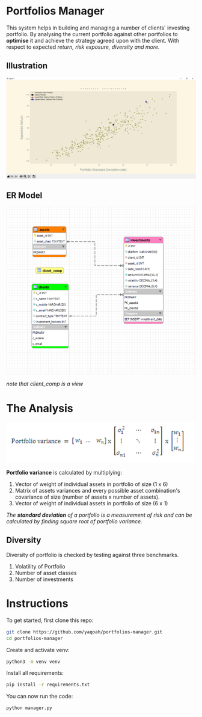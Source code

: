 # Portfolios Manager


This system helps in building and managing 
a number of clients' investing portfolio. 
By analysing the 
current portfolio against
other portfolios to **optimise** it and achieve the 
strategy agreed upon with the client.
With respect to expected
_return, risk exposure, diversity and more._

## Illustration

![Image of Analysis graph](assets/optimisation.PNG)

## ER Model

![Image of ER diragram](assets/er.PNG)

_note that client_comp is a view_

# The Analysis

![Image of the formula](assets/PV.PNG)

**Portfolio variance** is calculated by multiplying: 
1) Vector of weight of individual assets in portfolio of size (1 x 6)
2) Matrix of assets variances and every possible asset combination's covariance of size (number of assets x number of assets).
3) Vector of weight of individual assets in portfolio of size (6 x 1)

_The **standard deviation** of a portfolio is a measurement of risk and can be calculated by finding square root of portfolio variance._  

## Diversity

Diversity of portfolio is checked by testing against three benchmarks.
1) Volatility of Portfolio 
2) Number of asset classes
3) Number of investments


# Instructions
To get started, first clone this repo:
```bash
git clone https://github.com/yaqoah/portfolios-manager.git
cd portfolios-manager
```
Create and activate venv:
```bash
python3 -m venv venv
```
Install all requirements:
```bash
pip install -r requirements.txt
```
You can now run the code:
```bash
python manager.py
```
